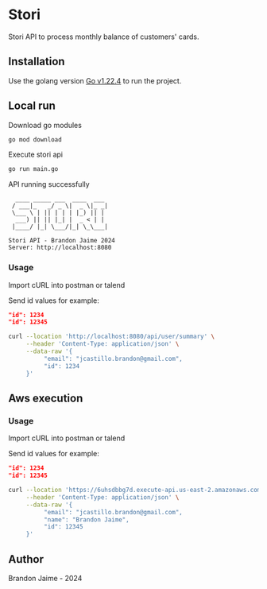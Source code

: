 # Stori

Stori API to process monthly balance of customers' cards.

## Installation

Use the golang version [Go v1.22.4](https://go.dev/doc/go1.22#introduction) to run the project.

## Local run

Download go modules
```bash
go mod download
```
Execute stori api
```bash
go run main.go
```
API running successfully
````
  ____ _____ ___  ____  ___ 
 / ___|_   _/ _ \|  _ \|_ _|
 \___ \ | || | | | |_) || | 
  ___) || || |_| |  _ < | | 
 |____/ |_| \___/|_| \_\___|

Stori API - Brandon Jaime 2024
Server: http://localhost:8080
````

### Usage
Import cURL into postman or talend

Send id values for example:

```json
"id": 1234
"id": 12345
```
```bash
curl --location 'http://localhost:8080/api/user/summary' \
     --header 'Content-Type: application/json' \
     --data-raw '{
          "email": "jcastillo.brandon@gmail.com",
          "id": 1234
     }'
```

## Aws execution

### Usage
Import cURL into postman or talend

Send id values for example:

```json
"id": 1234
"id": 12345
```

```bash
curl --location 'https://6uhsdbbg7d.execute-api.us-east-2.amazonaws.com/stori/api/user/summary' \
     --header 'Content-Type: application/json' \
     --data-raw '{
          "email": "jcastillo.brandon@gmail.com",
          "name": "Brandon Jaime",
          "id": 12345
     }'
```


## Author
Brandon Jaime - 2024
